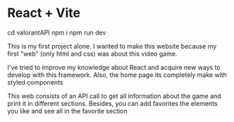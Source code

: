 # React + Vite

cd valorantAPI
npm i
npm run dev

This is my first project alone. I wanted to make this website because my first "web" (only html and css) was about this video game.

I've tried to improve my knowledge about React and acquire new ways to develop with this framework. Also, the home page its completely make with styled components

This web consists of an API call to get all information about the game and print it in different sections. Besides, you can add favorites the elements you like and see all in the favorite section
